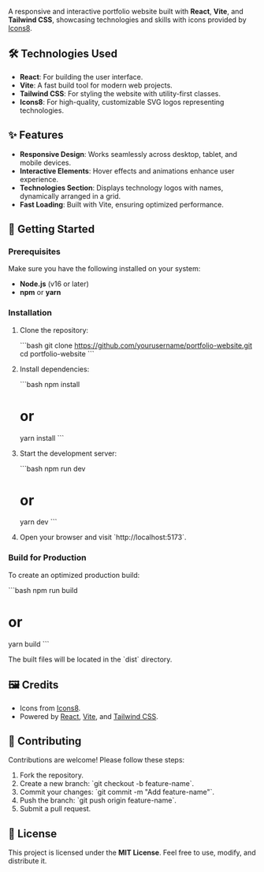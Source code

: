 

A responsive and interactive portfolio website built with **React**, **Vite**, and **Tailwind CSS**, showcasing technologies and skills with icons provided by [Icons8](https://icons8.com).

## 🛠️ Technologies Used

- **React**: For building the user interface.
- **Vite**: A fast build tool for modern web projects.
- **Tailwind CSS**: For styling the website with utility-first classes.
- **Icons8**: For high-quality, customizable SVG logos representing technologies.

## ✨ Features

- **Responsive Design**: Works seamlessly across desktop, tablet, and mobile devices.
- **Interactive Elements**: Hover effects and animations enhance user experience.
- **Technologies Section**: Displays technology logos with names, dynamically arranged in a grid.
- **Fast Loading**: Built with Vite, ensuring optimized performance.

## 🚀 Getting Started

### Prerequisites

Make sure you have the following installed on your system:

- **Node.js** (v16 or later)
- **npm** or **yarn**

### Installation

1. Clone the repository:

   \`\`\`bash
   git clone https://github.com/yourusername/portfolio-website.git
   cd portfolio-website
   \`\`\`

2. Install dependencies:

   \`\`\`bash
   npm install
   # or
   yarn install
   \`\`\`

3. Start the development server:

   \`\`\`bash
   npm run dev
   # or
   yarn dev
   \`\`\`

4. Open your browser and visit \`http://localhost:5173\`.

### Build for Production

To create an optimized production build:

\`\`\`bash
npm run build
# or
yarn build
\`\`\`

The built files will be located in the \`dist\` directory.

## 🖼️ Credits

- Icons from [Icons8](https://icons8.com).
- Powered by [React](https://reactjs.org), [Vite](https://vitejs.dev), and [Tailwind CSS](https://tailwindcss.com).

## 🤝 Contributing

Contributions are welcome! Please follow these steps:

1. Fork the repository.
2. Create a new branch: \`git checkout -b feature-name\`.
3. Commit your changes: \`git commit -m "Add feature-name"\`.
4. Push the branch: \`git push origin feature-name\`.
5. Submit a pull request.

## 📃 License

This project is licensed under the **MIT License**. Feel free to use, modify, and distribute it.


